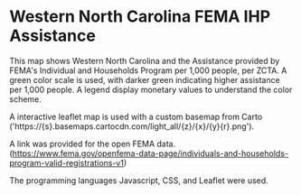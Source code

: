 # Western North Carolina FEMA IHP Assistance

This map shows Western North Carolina and the Assistance provided by FEMA's Individual and Households Program per 1,000 people, per ZCTA. A green color scale is used, with darker green indicating higher assistance per 1,000 people. A legend display monetary values to understand the color scheme. 

A interactive leaflet map is used with a custom basemap from Carto ('https://{s}.basemaps.cartocdn.com/light_all/{z}/{x}/{y}{r}.png').

A link was provided for the open FEMA data. (https://www.fema.gov/openfema-data-page/individuals-and-households-program-valid-registrations-v1)

The programming languages Javascript, CSS, and Leaflet were used. 
